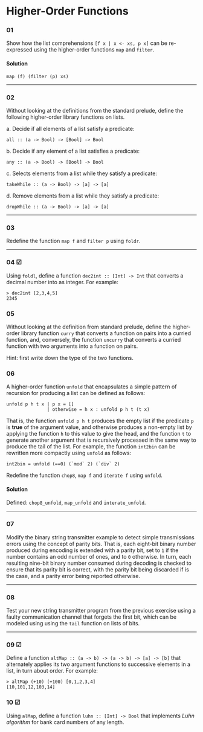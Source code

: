 # Higher-Order Functions

### 01
Show how the list comprehensions `[f x | x <- xs, p x]` can be re-expressed using
the higher-order functions `map` and `filter`.

#### Solution
```
map (f) (filter (p) xs)
```
---

### 02
Without looking at the definitions from the standard prelude, define the following
higher-order library functions on lists.

a. Decide if all elements of a list satisfy a predicate:

`all :: (a -> Bool) -> [Bool] -> Bool`

b. Decide if any element of a list satisfies a predicate:

`any :: (a -> Bool) -> [Bool] -> Bool`

c. Selects elements from a list while they satisfy a predicate:

`takeWhile :: (a -> Bool) -> [a] -> [a]`

d. Remove elements from a list while they satisfy a predicate:

`dropWhile :: (a -> Bool) -> [a] -> [a]`

---

### 03
Redefine the function `map f` and `filter p` using `foldr`.

---

### 04 ☑
Using `foldl`, define a function `dec2int :: [Int] -> Int` that converts a
decimal number into as integer. For example:

```
> dec2int [2,3,4,5]
2345
```

### 05
Without looking at the definition from standard prelude, define the higher-order
library function `curry` that converts a function on pairs into a curried function,
and, conversely, the function `uncurry` that converts a curried function with
two arguments into a function on pairs.

Hint: first write down the type of the two functions.

### 06
A higher-order function `unfold` that encapsulates a simple pattern of recursion
for producing a list can be defined as follows:

```
unfold p h t x | p x = []
               | otherwise = h x : unfold p h t (t x) 
```

That is, the function `unfold p h t` produces the empty list if the predicate `p`
is **true** of the argument value, and otherwise produces a non-empty list by
applying the function `h` to this value to give the head, and the function `t`
to generate another argument that is recursively processed in the same way
to produce the tail of the list. For example, the function `int2bin` can
be rewritten more compactly using `unfold` as follows:

```
int2bin = unfold (==0) (`mod` 2) (`div` 2)
```

Redefine the function `chop8`, `map f` and `iterate f` using `unfold`.

#### Solution

Defined: `chop8_unfold`, `map_unfold` and `interate_unfold`.

---

### 07
Modify the binary string transmitter example to detect simple transmissions errors
using the concept of parity bits. That is, each eight-bit binary number produced
during encoding is extended with a parity bit, set to `1` if the number contains
an odd number of ones, and to `0` otherwise. In turn, each resulting nine-bit binary
number consumed during decoding is checked to ensure that its parity bit is correct,
with the parity bit being discarded if is the case, and a parity error being reported
otherwise.

---

### 08
Test your new string transmitter program from the previous exercise using a faulty 
communication channel that forgets  the first bit, which can be modeled using
using the `tail` function on lists of bits.

---

### 09 ☑
Define a function `altMap :: (a -> b) -> (a -> b) -> [a] -> [b]` that alternately 
applies its two argument functions to successive elements in a list, in turn
about order. For example:

```
> altMap (+10) (+100) [0,1,2,3,4]
[10,101,12,103,14]  
```

### 10 ☑
Using `alMap`, define a function `luhn :: [Int] -> Bool` that implements _Luhn algorithm_ for bank card numbers of any length.
